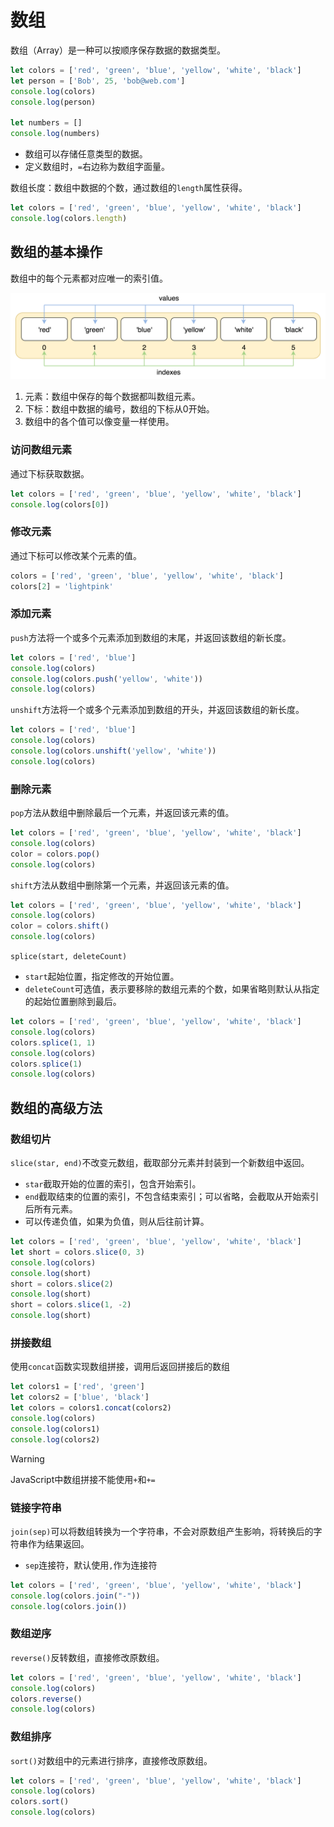 # 数组

数组（Array）是一种可以按顺序保存数据的数据类型。

```js
let colors = ['red', 'green', 'blue', 'yellow', 'white', 'black']
let person = ['Bob', 25, 'bob@web.com']
console.log(colors)
console.log(person)

let numbers = []
console.log(numbers)
```

* 数组可以存储任意类型的数据。
* 定义数组时，`=`右边称为数组字面量。

数组长度：数组中数据的个数，通过数组的`length`属性获得。

```js
let colors = ['red', 'green', 'blue', 'yellow', 'white', 'black']
console.log(colors.length)
```

## 数组的基本操作

数组中的每个元素都对应唯一的索引值。

<img src="https://raw.githubusercontent.com/hughxusu/lesson-py/develop/images/base/positive-indexes-1.png" style="zoom: 50%;" />

1. 元素：数组中保存的每个数据都叫数组元素。
2. 下标：数组中数据的编号，数组的下标从0开始。
3. 数组中的各个值可以像变量一样使用。

### 访问数组元素

通过下标获取数据。

```js
let colors = ['red', 'green', 'blue', 'yellow', 'white', 'black']
console.log(colors[0])
```

### 修改元素

通过下标可以修改某个元素的值。

```js
colors = ['red', 'green', 'blue', 'yellow', 'white', 'black']
colors[2] = 'lightpink'
```

### 添加元素

`push`方法将一个或多个元素添加到数组的末尾，并返回该数组的新长度。

```js
let colors = ['red', 'blue']
console.log(colors)
console.log(colors.push('yellow', 'white'))
console.log(colors)
```

`unshift`方法将一个或多个元素添加到数组的开头，并返回该数组的新长度。

```js
let colors = ['red', 'blue']
console.log(colors)
console.log(colors.unshift('yellow', 'white'))
console.log(colors)
```

### 删除元素

`pop`方法从数组中删除最后一个元素，并返回该元素的值。

```js
let colors = ['red', 'green', 'blue', 'yellow', 'white', 'black']
console.log(colors)
color = colors.pop()
console.log(colors)
```

`shift`方法从数组中删除第一个元素，并返回该元素的值。

```js
let colors = ['red', 'green', 'blue', 'yellow', 'white', 'black']
console.log(colors)
color = colors.shift()
console.log(colors)
```

`splice(start, deleteCount)`

* `start`起始位置，指定修改的开始位置。
* `deleteCount`可选值，表示要移除的数组元素的个数，如果省略则默认从指定的起始位置删除到最后。

```js
let colors = ['red', 'green', 'blue', 'yellow', 'white', 'black']
console.log(colors)
colors.splice(1, 1)
console.log(colors)
colors.splice(1)
console.log(colors)
```

## 数组的高级方法

### 数组切片

`slice(star, end)`不改变元数组，截取部分元素并封装到一个新数组中返回。

* `star`截取开始的位置的索引，包含开始索引。
* `end`截取结束的位置的索引，不包含结束索引；可以省略，会截取从开始索引后所有元素。
* 可以传递负值，如果为负值，则从后往前计算。

```js
let colors = ['red', 'green', 'blue', 'yellow', 'white', 'black']
let short = colors.slice(0, 3)
console.log(colors)
console.log(short)
short = colors.slice(2)
console.log(short)
short = colors.slice(1, -2)
console.log(short)
```

### 拼接数组

使用`concat`函数实现数组拼接，调用后返回拼接后的数组

```js
let colors1 = ['red', 'green']
let colors2 = ['blue', 'black']
let colors = colors1.concat(colors2)
console.log(colors)
console.log(colors1)
console.log(colors2)
```

> [!warning]
>
> JavaScript中数组拼接不能使用`+`和`+=`

### 链接字符串

`join(sep)`可以将数组转换为一个字符串，不会对原数组产生影响，将转换后的字符串作为结果返回。

* `sep`连接符，默认使用`,`作为连接符

```js
let colors = ['red', 'green', 'blue', 'yellow', 'white', 'black']
console.log(colors.join("-"))
console.log(colors.join())
```

### 数组逆序

`reverse()`反转数组，直接修改原数组。

```js
let colors = ['red', 'green', 'blue', 'yellow', 'white', 'black']
console.log(colors)
colors.reverse()
console.log(colors)
```

### 数组排序

`sort()`对数组中的元素进行排序，直接修改原数组。

```js
let colors = ['red', 'green', 'blue', 'yellow', 'white', 'black']
console.log(colors)
colors.sort()
console.log(colors)
```

